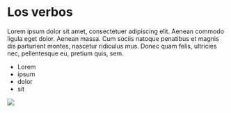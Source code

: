 Los verbos
====
Lorem ipsum dolor sit amet, consectetuer adipiscing elit.
Aenean commodo ligula eget dolor. Aenean massa.
Cum sociis natoque penatibus et magnis dis parturient montes, nascetur ridiculus mus.
Donec quam felis, ultricies nec, pellentesque eu, pretium quis, sem.

- Lorem
- ipsum
- dolor
- sit

![](http://static2.wikia.nocookie.net/__cb20130226215402/warior-cats-roleplaying-fanon/images/b/b1/Chibi_Cat_Base_4.png)
